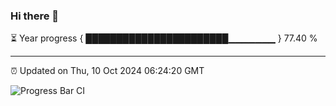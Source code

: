 ### Hi there 👋

⏳ Year progress { ███████████████████████▁▁▁▁▁▁▁ } 77.40 %

---

⏰ Updated on Thu, 10 Oct 2024 06:24:20 GMT

![Progress Bar CI](https://github.com/liununu/liununu/workflows/Progress%20Bar%20CI/badge.svg)
